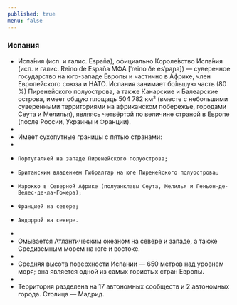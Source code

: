 ```yaml
---
published: true
menu: false
---
```

### Испания

- Испа́ния (исп. и галис. España), официально Короле́вство Испа́ния (исп. и галис. Reino de España МФА [ˈreino ðe esˈpaɲa]) — суверенное государство на юго-западе Европы и частично в Африке, член Европейского союза и НАТО. Испания занимает бо́льшую часть (80 %) Пиренейского полуострова, а также Канарские и Балеарские острова, имеет общую площадь 504 782 км² (вместе с небольшими суверенными территориями на африканском побережье, городами Сеута и Мелилья), являясь четвёртой по величине страной в Европе (после России, Украины и Франции).
- 
- Имеет сухопутные границы с пятью странами:
- 
-     Португалией на западе Пиренейского полуострова;
-     Британским владением Гибралтар на юге Пиренейского полуострова;
-     Марокко в Северной Африке (полуанклавы Сеута, Мелилья и Пеньон-де-Велес-де-ла-Гомера);
-     Францией на севере;
-     Андоррой на севере.
- 
- Омывается Атлантическим океаном на севере и западе, а также Средиземным морем на юге и востоке.
- 
- Средняя высота поверхности Испании — 650 метров над уровнем моря; она является одной из самых гористых стран Европы.
- 
- Территория разделена на 17 автономных сообществ и 2 автономных города. Столица — Мадрид.
